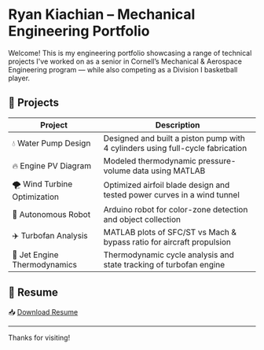 
# Ryan Kiachian – Mechanical Engineering Portfolio

Welcome! This is my engineering portfolio showcasing a range of technical projects I've worked on as a senior in Cornell’s Mechanical & Aerospace Engineering program — while also competing as a Division I basketball player.

## 📁 Projects

| Project                              | Description                                                                 |
|--------------------------------------|-----------------------------------------------------------------------------|
| 💧 Water Pump Design                 | Designed and built a piston pump with 4 cylinders using full-cycle fabrication |
| 🔥 Engine PV Diagram                | Modeled thermodynamic pressure-volume data using MATLAB                    |
| 🌪 Wind Turbine Optimization        | Optimized airfoil blade design and tested power curves in a wind tunnel     |
| 🤖 Autonomous Robot                | Arduino robot for color-zone detection and object collection               |
| ✈️ Turbofan Analysis               | MATLAB plots of SFC/ST vs Mach & bypass ratio for aircraft propulsion     |
| 🚀 Jet Engine Thermodynamics       | Thermodynamic cycle analysis and state tracking of turbofan engine         |

## 📄 Resume

📥 [Download Resume](./public/Resume.pdf)

---

Thanks for visiting!
